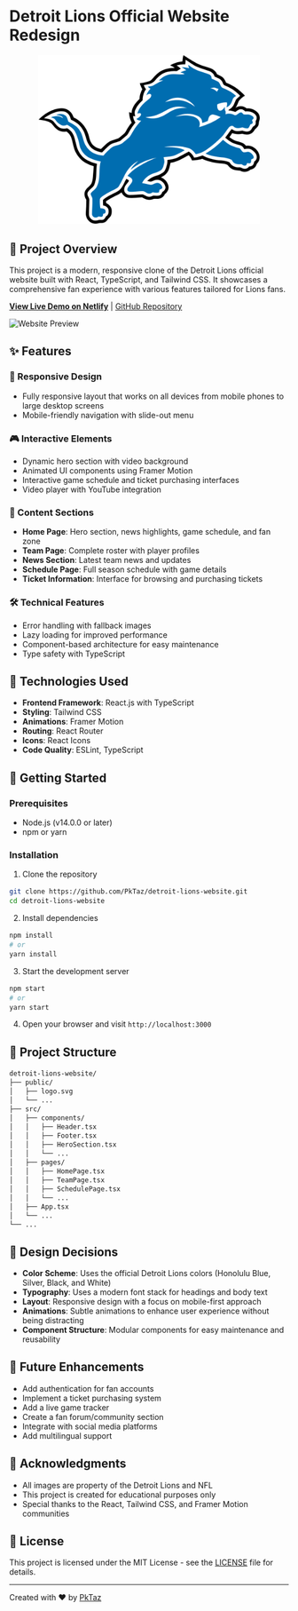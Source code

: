 # Detroit Lions Official Website Redesign

<p align="center">
  <img src="public/lions.png" alt="Detroit Lions Logo" width="400"/>
</p>

## 🏈 Project Overview

This project is a modern, responsive clone of the Detroit Lions official website built with React, TypeScript, and Tailwind CSS. It showcases a comprehensive fan experience with various features tailored for Lions fans.

**[View Live Demo on Netlify](https://detroit-lions-redesign.netlify.app/)** | [GitHub Repository](https://github.com/PkTaz/detroit-lions-website)

![Website Preview](https://static.clubs.nfl.com/image/upload/t_new_photo_album/f_auto/lions/e9uxwvx4ergpvtzaiash.jpg)

## ✨ Features

### 📱 Responsive Design
- Fully responsive layout that works on all devices from mobile phones to large desktop screens
- Mobile-friendly navigation with slide-out menu

### 🎮 Interactive Elements
- Dynamic hero section with video background
- Animated UI components using Framer Motion
- Interactive game schedule and ticket purchasing interfaces
- Video player with YouTube integration

### 📰 Content Sections
- **Home Page**: Hero section, news highlights, game schedule, and fan zone
- **Team Page**: Complete roster with player profiles
- **News Section**: Latest team news and updates
- **Schedule Page**: Full season schedule with game details
- **Ticket Information**: Interface for browsing and purchasing tickets

### 🛠️ Technical Features
- Error handling with fallback images
- Lazy loading for improved performance
- Component-based architecture for easy maintenance
- Type safety with TypeScript

## 🚀 Technologies Used

- **Frontend Framework**: React.js with TypeScript
- **Styling**: Tailwind CSS
- **Animations**: Framer Motion
- **Routing**: React Router
- **Icons**: React Icons
- **Code Quality**: ESLint, TypeScript

## 🔧 Getting Started

### Prerequisites
- Node.js (v14.0.0 or later)
- npm or yarn

### Installation

1. Clone the repository
```bash
git clone https://github.com/PkTaz/detroit-lions-website.git
cd detroit-lions-website
```

2. Install dependencies
```bash
npm install
# or
yarn install
```

3. Start the development server
```bash
npm start
# or
yarn start
```

4. Open your browser and visit `http://localhost:3000`

## 📁 Project Structure

```
detroit-lions-website/
├── public/
│   ├── logo.svg
│   └── ...
├── src/
│   ├── components/
│   │   ├── Header.tsx
│   │   ├── Footer.tsx
│   │   ├── HeroSection.tsx
│   │   └── ...
│   ├── pages/
│   │   ├── HomePage.tsx
│   │   ├── TeamPage.tsx
│   │   ├── SchedulePage.tsx
│   │   └── ...
│   ├── App.tsx
│   └── ...
└── ...
```

## 🎨 Design Decisions

- **Color Scheme**: Uses the official Detroit Lions colors (Honolulu Blue, Silver, Black, and White)
- **Typography**: Uses a modern font stack for headings and body text
- **Layout**: Responsive design with a focus on mobile-first approach
- **Animations**: Subtle animations to enhance user experience without being distracting
- **Component Structure**: Modular components for easy maintenance and reusability

## 🔮 Future Enhancements

- Add authentication for fan accounts
- Implement a ticket purchasing system
- Add a live game tracker
- Create a fan forum/community section
- Integrate with social media platforms
- Add multilingual support

## 📝 Acknowledgments

- All images are property of the Detroit Lions and NFL
- This project is created for educational purposes only
- Special thanks to the React, Tailwind CSS, and Framer Motion communities

## 📄 License

This project is licensed under the MIT License - see the [LICENSE](LICENSE) file for details.

---

Created with ❤️ by [PkTaz](https://github.com/PkTaz)
